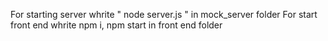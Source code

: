 For starting server whrite " node server.js " in mock_server folder
For start front end whrite npm i, npm start in front end folder
